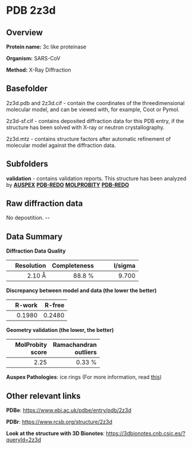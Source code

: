 # PDB 2z3d

## Overview

**Protein name:** 3c like proteinase

**Organism:** SARS-CoV

**Method:** X-Ray Diffraction

## Basefolder

2z3d.pdb and 2z3d.cif - contain the coordinates of the threedimensional molecular model, and can be viewed with, for example, Coot or Pymol.

2z3d-sf.cif - contains deposited diffraction data for this PDB entry, if the structure has been solved with X-ray or neutron crystallography.

2z3d.mtz - contains structure factors after automatic refinement of molecular model against the diffraction data.

## Subfolders





**validation** - contains validation reports. This structure has been analyzed by [**AUSPEX**](https://github.com/thorn-lab/coronavirus_structural_task_force/tree/master/pdb/3c_like_proteinase/SARS-CoV/2z3d/validation/auspex) [**PDB-REDO**](https://github.com/thorn-lab/coronavirus_structural_task_force/tree/master/pdb/3c_like_proteinase/SARS-CoV/2z3d/validation/pdb-redo) [**MOLPROBITY**](https://github.com/thorn-lab/coronavirus_structural_task_force/tree/master/pdb/3c_like_proteinase/SARS-CoV/2z3d/validation/molprobity) [**PDB-REDO**](https://github.com/thorn-lab/coronavirus_structural_task_force/blob/master/pdb/3c_like_proteinase/SARS-CoV/2z3d/validation/Xtriage_output.log) 

## Raw diffraction data

No depostition. --<br> 

## Data Summary
**Diffraction Data Quality**

|   | Resolution | Completeness| I/sigma |
|---|-------------:|----------------:|--------------:|
|   |2.10 Å|88.8  %|<img width=50/>9.700|

**Discrepancy between model and data (the lower the better)**

|   | **R-work**| **R-free**   
|---|-------------:|----------------:|           
||  0.1980|  0.2480|

**Geometry validation (the lower, the better)**

|   |**MolProbity<br>score**| **Ramachandran<br>outliers** 
|---|-------------:|----------------:|
||  2.25|  0.33 %|

**Auspex Pathologies**: ice rings (For more information, read [this](https://github.com/thorn-lab/coronavirus_structural_task_force/blob/master/pdb/3c_like_proteinase/SARS-CoV/2z3d/validation/auspex/2z3d_auspex_comments.txt))

 



## Other relevant links 
**PDBe**:  https://www.ebi.ac.uk/pdbe/entry/pdb/2z3d
 
**PDBr**: https://www.rcsb.org/structure/2z3d 

**Look at the structure with 3D Bionotes**: https://3dbionotes.cnb.csic.es/?queryId=2z3d

